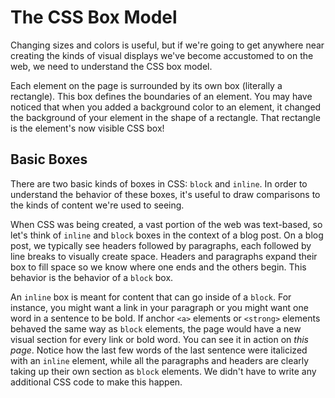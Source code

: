 # The CSS Box Model

Changing sizes and colors is useful, but if we're going to get anywhere near creating the kinds of visual displays we've become accustomed to on the web, we need to understand the CSS box model.

Each element on the page is surrounded by its own box (literally a rectangle). This box defines the boundaries of an element. You may have noticed that when you added a background color to an element, it changed the background of your element in the shape of a rectangle. That rectangle is the element's now visible CSS box!
## Basic Boxes

There are two basic kinds of boxes in CSS: `block` and `inline`. In order to understand the behavior of these boxes, it's useful to draw comparisons to the kinds of content we're used to seeing.

When CSS was being created, a vast portion of the web was text-based, so let's think of `inline` and `block` boxes in the context of a blog post. On a blog post, we typically see headers followed by paragraphs, each followed by line breaks to visually create space. Headers and paragraphs expand their box to fill space so we know where one ends and the others begin. This behavior is the behavior of a `block` box.

An `inline` box is meant for content that can go inside of a `block`. For instance, you might want a link in your paragraph or you might want one word in a sentence to be bold. If anchor `<a>` elements or `<strong>` elements behaved the same way as `block` elements, the page would have a new visual section for every link or bold word. You can see it in action on *this page*. Notice how the last few words of the last sentence were italicized with an `inline` element, while all the paragraphs and headers are clearly taking up their own section as `block` elements. We didn't have to write any additional CSS code to make this happen.
